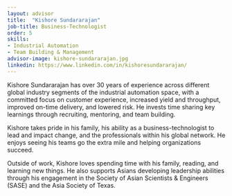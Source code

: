 ```yaml
---
layout: advisor
title:  "Kishore Sundararajan"
job-title: Business-Technologist
order: 5
skills:
- Industrial Automation
- Team Building & Management
advisor-image: kishore-sundararajan.jpg
linkedin: https://www.linkedin.com/in/kishoresundararajan/
---
```

Kishore Sundararajan has over 30 years of experience across different global industry segments of the industrial automation space, with a committed focus on customer experience, increased yield and throughput, improved on-time delivery, and lowered risk. He invests time sharing key learnings through recruiting, mentoring, and team building.

Kishore takes pride in his family, his ability as a business-technologist to lead and impact change, and the professionals within his global network. He enjoys seeing his teams go the extra mile and helping organizations succeed. 

Outside of work, Kishore loves spending time with his family, reading, and learning new things. He also supports Asians developing leadership abilities through his engagement in the Society of Asian Scientists & Engineers (SASE) and the Asia Society of Texas.
